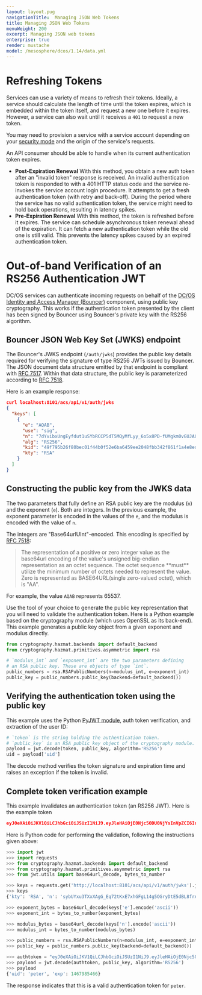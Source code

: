 ```yaml
---
layout: layout.pug
navigationTitle:  Managing JSON Web Tokens
title: Managing JSON Web Tokens
menuWeight: 200
excerpt: Managing JSON web tokens
enterprise: true
render: mustache
model: /mesosphere/dcos/1.14/data.yml
---
```

<!-- The source repository for this topic is https://github.com/dcos/dcos-docs-site -->

# Refreshing Tokens
Services can use a variety of means to refresh their tokens. Ideally, a service should calculate the length of time until the token expires, which is embedded within the token itself, and request a new one before it expires. However, a service can also wait until it receives a `401` to request a new token.

You may need to provision a service with a service account depending on your [security mode](/mesosphere/dcos/1.14/security/ent/#security-modes) and the origin of the service's requests. 

An API consumer should be able to handle when its current authentication token expires.

-  **Post-Expiration Renewal** With this method, you obtain a new auth token after an "invalid token" response is received. An invalid authentication token is responded to with a 401 HTTP status code and the service re-invokes the service account login procedure. It attempts to get a fresh authentication token (with retry and back-off). During the period where the service has no valid authentication token, the service might need to hold back operations, resulting in latency spikes.
- **Pre-Expiration Renewal** With this method, the token is refreshed before it expires. The service can schedule asynchronous token renewal ahead of the expiration. It can fetch a new authentication token while the old one is still valid. This prevents the latency spikes caused by an expired authentication token.

# Out-of-band Verification of an RS256 Authentication JWT
DC/OS services can authenticate incoming requests on behalf of the [DC/OS Identity and Access Manager (Bouncer)](/mesosphere/dcos/1.14/overview/architecture/components/#dcos-iam) component, using public key cryptography. This works if the authentication token presented by the client has been signed by Bouncer using Bouncer's private key with the RS256 algorithm.

## Bouncer JSON Web Key Set (JWKS) endpoint
The Bouncer's JWKS endpoint (`/auth/jwks`) provides the public key details required for verifying the signature of type RS256 JWTs issued by Bouncer. The JSON document data structure emitted by that endpoint is compliant with [RFC 7517](https://tools.ietf.org/html/rfc7517). Within that data structure, the public key is parameterized according to [RFC 7518](https://tools.ietf.org/html/rfc7518).

Here is an example response:

```json
curl localhost:8101/acs/api/v1/auth/jwks
{
  "keys": [
    {
      "e": "AQAB",
      "use": "sig",
      "n": "7dYvibxUngEyfdut1uSYbRCCP5dT5MQyMfLyy_6o5x8PD-fUMgkm0vGUJAUoKimnkZ85aUmswaU3yAxQiZ8yeaoSpgUR4WJCRhOIEJ6Oyq4mjK06vr9-wJj5gVXDBaqbxD0yhgzMHEDyxg3EFOJ2ve73Vkg4p7pygA4fI_de1Bs6n68Hwt9LJ7B-fPg0PU8IdPe_4dYNuHT09KGxWSlq3m4KSvNxPIGQ8nNK9H3gjQaoBT9-hDXfsAgrQo7GenXRZTYW13KATtRAR5Vtd177iEeVefbK3HRj9IfYjYPnlBP2CZv_YIK-9H_33JPXxlDTFgI92l_JKRF-fPSa1EEkIw",
      "alg": "RS256",
      "kid": "49f795b26f80bec01f44b0f52e6ba6459ee2048fbb342f861f1a4e8ed4ebcb7f",
      "kty": "RSA"
    }
  ]
}
```

## Constructing the public key from the JWKS data
The two parameters that fully define an RSA public key are the modulus (`n`) and the exponent (`e`). Both are integers. In the previous example, the exponent parameter is encoded in the values of the `e`, and the modulus is encoded with the value of `n`.

The integers are "Base64urlUInt"-encoded. This encoding is specified by [RFC 7518](https://tools.ietf.org/html/rfc7518#section-6.3):

<blockquote>The representation of a positive or zero integer value as the base64url encoding of the value's unsigned big-endian representation as an octet sequence.  The octet sequence **must** utilize the minimum number of octets needed to represent the value.  Zero is represented as BASE64URL(single zero-valued octet), which is "AA".</blockquote>

For example, the value `AQAB` represents 65537.

Use the tool of your choice to generate the public key representation that you will need to validate the authentication token. Here is a Python example based on the cryptography module (which uses OpenSSL as its back-end). This example generates a public key object from a given exponent and modulus directly.

```python
from cryptography.hazmat.backends import default_backend
from cryptography.hazmat.primitives.asymmetric import rsa

# `modulus_int` and `exponent_int` are the two parameters defining
# an RSA public key. These are objects of type `int`.
public_numbers = rsa.RSAPublicNumbers(n=modulus_int, e=exponent_int)
public_key = public_numbers.public_key(backend=default_backend())
```

## Verifying the authentication token using the public key
This example uses the Python [PyJWT module](https://pyjwt.readthedocs.io/en/latest/), auth token verification, and extraction of the user ID:

```python
# `token` is the string holding the authentication token.
# `public_key` is an RSA public key object of the cryptography module.
payload = jwt.decode(token, public_key, algorithm='RS256')
uid = payload['uid']
```

The decode method verifies the token signature and expiration time and raises an exception if the token is invalid.

## Complete token verification example
This example invalidates an authentication token (an RS256 JWT). Here is the example token

```json
eyJ0eXAiOiJKV1QiLCJhbGciOiJSUzI1NiJ9.eyJleHAiOjE0Njc5ODU0NjYsInVpZCI6InBldGVyIn0.lsLJx2WsX99HF96CizMOcZpMIgbjGDBHvFZCGeNDsM-xZQzHQJHo_UA8WodQ52o8uBJ2CY983DhJdIH2Gfc_fbZtYGvUx-IvQnHFbUBd8qBN0A_4BQHeNINFUKdVQuJsbsW-uVj-w0q3RAFwO5DPPc2ppwIjkeQbgGP1ZN-2-uV6Jow04cdkq4jcODsD1y0v4EmIBPLQil0HU2B95IHtlBNN7haTUkCksXE-43BHy4ErboySeq6VgkwLpw_Pi8n236kZ2-GobSmhA-BpjbkO3uGLHrYUfJjrJyiPM2_PZQMHY80-m5sMMMQ9m1Ciag2Cw74JKGfJ3qMW3j3z2Hm7GQ
```

Here is Python code for performing the validation, following the instructions given above:

```python
>>> import jwt
>>> import requests
>>> from cryptography.hazmat.backends import default_backend
>>> from cryptography.hazmat.primitives.asymmetric import rsa
>>> from jwt.utils import base64url_decode, bytes_to_number

>>> keys = requests.get('http://localhost:8101/acs/api/v1/auth/jwks').json()['keys'][0]
>>> keys
{'kty': 'RSA', 'n': 'sybUYxu3TXxXAgG_Eq72tKxE7xhGFgL14g5OGryDtE5dBL8frAoSsI4D7tSKR2pLbOlT68YJbYLUHxoju0E_NB9htjKEsay4t3WXoXQ-XsDM4Zz22H6HfDG6CCcvGb2DoQP0R2je1HJDA56_BoR8shZMxHbrX1WgQURtGygMD7bQY95qmHZYRPlq13-pR5Jnu70OMmFlbl-_o-ag1JfndTJPtx75IalCgy_h_itHLDPhdTfypAJeiewCOUZd9nNa1j19M-xeqlZonlRABqiH0e-vQVWCeW5FZ0HJamIjd2VifhRCp0fSAgCdCQdrY6HdI3h6egpn6z4gwkwXBfczww', 'kid': '55fb61042768f62ea3b06778c6043f7c8c92769a0c248076a2995dfd50c4acb9', 'use': 'sig', 'alg': 'RS256', 'e': 'AQAB'}

>>> exponent_bytes = base64url_decode(keys['e'].encode('ascii'))
>>> exponent_int = bytes_to_number(exponent_bytes)

>>> modulus_bytes = base64url_decode(keys['n'].encode('ascii'))
>>> modulus_int = bytes_to_number(modulus_bytes)

>>> public_numbers = rsa.RSAPublicNumbers(n=modulus_int, e=exponent_int)
>>> public_key = public_numbers.public_key(backend=default_backend())

>>> authtoken = "eyJ0eXAiOiJKV1QiLCJhbGciOiJSUzI1NiJ9.eyJleHAiOjE0Njc5ODU0NjYsInVpZCI6InBldGVyIn0.lsLJx2WsX99HF96CizMOcZpMIgbjGDBHvFZCGeNDsM-xZQzHQJHo_UA8WodQ52o8uBJ2CY983DhJdIH2Gfc_fbZtYGvUx-IvQnHFbUBd8qBN0A_4BQHeNINFUKdVQuJsbsW-uVj-w0q3RAFwO5DPPc2ppwIjkeQbgGP1ZN-2-uV6Jow04cdkq4jcODsD1y0v4EmIBPLQil0HU2B95IHtlBNN7haTUkCksXE-43BHy4ErboySeq6VgkwLpw_Pi8n236kZ2-GobSmhA-BpjbkO3uGLHrYUfJjrJyiPM2_PZQMHY80-m5sMMMQ9m1Ciag2Cw74JKGfJ3qMW3j3z2Hm7GQ"
>>> payload = jwt.decode(authtoken, public_key, algorithm='RS256')
>>> payload
{'uid': 'peter', 'exp': 1467985466}
```

The response indicates that this is a valid authentication token for `peter`.
